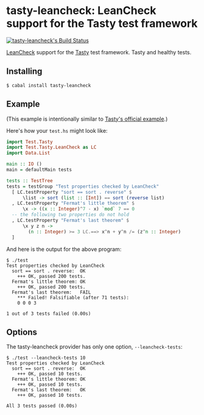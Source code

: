 tasty-leancheck: LeanCheck support for the Tasty test framework
===============================================================

[![tasty-leancheck's Build Status][build-status]][build-log]

[LeanCheck] support for the [Tasty] test framework.
Tasty and healthy tests.


Installing
----------

    $ cabal install tasty-leancheck


Example
-------

(This example is intentionally similar to [Tasty's official example].)

Here's how your `test.hs` might look like:

```haskell
import Test.Tasty
import Test.Tasty.LeanCheck as LC
import Data.List

main :: IO ()
main = defaultMain tests

tests :: TestTree
tests = testGroup "Test properties checked by LeanCheck"
  [ LC.testProperty "sort == sort . reverse" $
      \list -> sort (list :: [Int]) == sort (reverse list)
  , LC.testProperty "Fermat's little theorem" $
      \x -> ((x :: Integer)^7 - x) `mod` 7 == 0
  -- the following two properties do not hold
  , LC.testProperty "Fermat's last theorem" $
      \x y z n ->
        (n :: Integer) >= 3 LC.==> x^n + y^n /= (z^n :: Integer)
  ]
```

And here is the output for the above program:

```
$ ./test
Test properties checked by LeanCheck
  sort == sort . reverse:  OK
    +++ OK, passed 200 tests.
  Fermat's little theorem: OK
    +++ OK, passed 200 tests.
  Fermat's last theorem:   FAIL
    *** Failed! Falsifiable (after 71 tests):
    0 0 0 3

1 out of 3 tests failed (0.00s)
```


Options
-------

The tasty-leancheck provider has only one option, `--leancheck-tests`:

```
$ ./test --leancheck-tests 10
Test properties checked by LeanCheck
  sort == sort . reverse:  OK
    +++ OK, passed 10 tests.
  Fermat's little theorem: OK
    +++ OK, passed 10 tests.
  Fermat's last theorem:   OK
    +++ OK, passed 10 tests.

All 3 tests passed (0.00s)
```


[Tasty's official example]: https://github.com/feuerbach/tasty#example
[Tasty]:     https://github.com/feuerbach/tasty
[LeanCheck]: https://github.com/rudymatela/leancheck

[build-status]: https://travis-ci.org/rudymatela/tasty-leancheck.svg?branch=master
[build-log]:    https://travis-ci.org/rudymatela/tasty-leancheck

